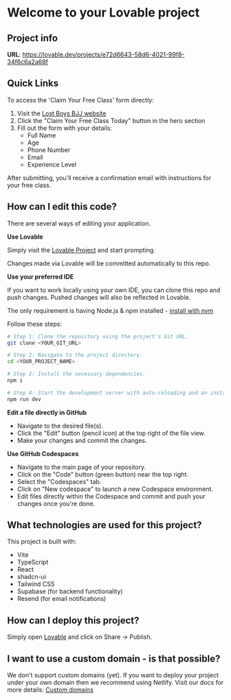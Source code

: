 # Welcome to your Lovable project

## Project info

**URL**: https://lovable.dev/projects/e72d6643-58d6-4021-99f8-34f6c6a2a68f

## Quick Links

To access the 'Claim Your Free Class' form directly:
1. Visit the [Lost Boys BJJ website](https://lovable.dev/projects/e72d6643-58d6-4021-99f8-34f6c6a2a68f)
2. Click the "Claim Your Free Class Today" button in the hero section
3. Fill out the form with your details:
   - Full Name
   - Age
   - Phone Number
   - Email
   - Experience Level

After submitting, you'll receive a confirmation email with instructions for your free class.

## How can I edit this code?

There are several ways of editing your application.

**Use Lovable**

Simply visit the [Lovable Project](https://lovable.dev/projects/e72d6643-58d6-4021-99f8-34f6c6a2a68f) and start prompting.

Changes made via Lovable will be committed automatically to this repo.

**Use your preferred IDE**

If you want to work locally using your own IDE, you can clone this repo and push changes. Pushed changes will also be reflected in Lovable.

The only requirement is having Node.js & npm installed - [install with nvm](https://github.com/nvm-sh/nvm#installing-and-updating)

Follow these steps:

```sh
# Step 1: Clone the repository using the project's Git URL.
git clone <YOUR_GIT_URL>

# Step 2: Navigate to the project directory.
cd <YOUR_PROJECT_NAME>

# Step 3: Install the necessary dependencies.
npm i

# Step 4: Start the development server with auto-reloading and an instant preview.
npm run dev
```

**Edit a file directly in GitHub**

- Navigate to the desired file(s).
- Click the "Edit" button (pencil icon) at the top right of the file view.
- Make your changes and commit the changes.

**Use GitHub Codespaces**

- Navigate to the main page of your repository.
- Click on the "Code" button (green button) near the top right.
- Select the "Codespaces" tab.
- Click on "New codespace" to launch a new Codespace environment.
- Edit files directly within the Codespace and commit and push your changes once you're done.

## What technologies are used for this project?

This project is built with:

- Vite
- TypeScript
- React
- shadcn-ui
- Tailwind CSS
- Supabase (for backend functionality)
- Resend (for email notifications)

## How can I deploy this project?

Simply open [Lovable](https://lovable.dev/projects/e72d6643-58d6-4021-99f8-34f6c6a2a68f) and click on Share -> Publish.

## I want to use a custom domain - is that possible?

We don't support custom domains (yet). If you want to deploy your project under your own domain then we recommend using Netlify. Visit our docs for more details: [Custom domains](https://docs.lovable.dev/tips-tricks/custom-domain/)